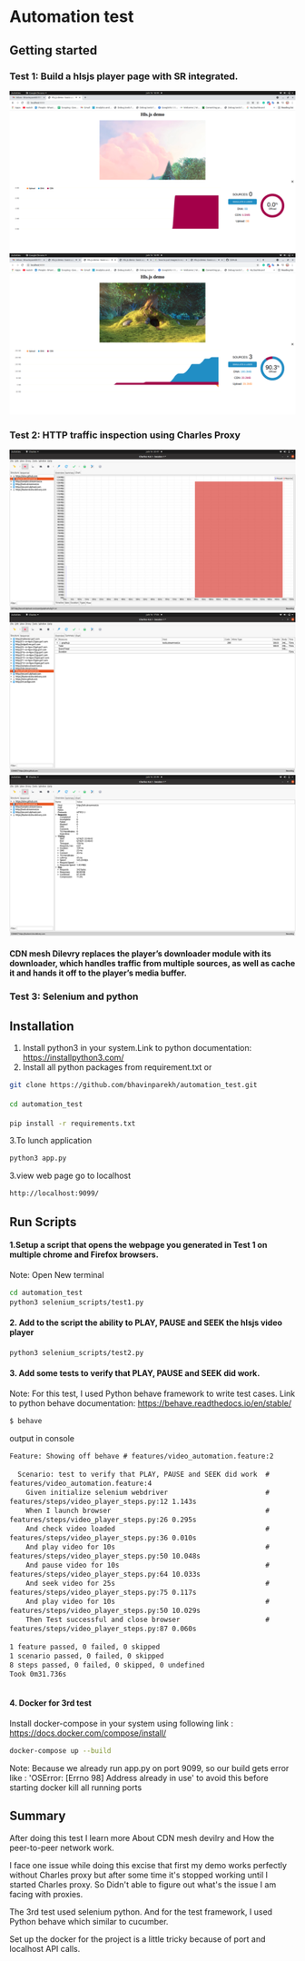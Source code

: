 # Automation test

## Getting started

### Test 1: Build a hlsjs player page with SR integrated.

![ScreenShot](screenshots/test1_hlsjs_player.png)
![ScreenShot](screenshots/test1_hls_player2.png)

### Test 2: HTTP traffic inspection using Charles Proxy

![ScreenShot](screenshots/test2_charles_proxy3.png)
![ScreenShot](screenshots/test2_charles-proxy2.png)
![ScreenShot](screenshots/test2_charles_proxy4.png)



#### CDN mesh Dilevry replaces the player’s downloader module with its downloader, which handles traffic from multiple sources, as well as cache it and hands it off to the player’s media buffer.

### Test 3: Selenium and python

## Installation

1. Install python3 in your system.Link to python documentation: https://installpython3.com/
2. Install all python packages from requirement.txt or

```bash
git clone https://github.com/bhavinparekh/automation_test.git

cd automation_test

pip install -r requirements.txt
```

3.To lunch application

```bash
python3 app.py
```

3.view web page go to localhost

```bash
http://localhost:9099/
```

## Run Scripts

#### 1.Setup a script that opens the webpage you generated in Test 1 on multiple chrome and Firefox browsers.
Note: Open New terminal 
```bash
cd automation_test
python3 selenium_scripts/test1.py 
```

#### 2. Add to the script the ability to PLAY, PAUSE and SEEK the hlsjs video player

```bash
python3 selenium_scripts/test2.py 
```
#### 3. Add some tests to verify that PLAY, PAUSE and SEEK did work.

Note: For this test, I used Python behave framework to write test cases. Link to python behave documentation: https://behave.readthedocs.io/en/stable/

```bash
$ behave
```
output in console 
```
Feature: Showing off behave # features/video_automation.feature:2

  Scenario: test to verify that PLAY, PAUSE and SEEK did work  # features/video_automation.feature:4
    Given initialize selenium webdriver                        # features/steps/video_player_steps.py:12 1.143s
    When I launch browser                                      # features/steps/video_player_steps.py:26 0.295s
    And check video loaded                                     # features/steps/video_player_steps.py:36 0.010s
    And play video for 10s                                     # features/steps/video_player_steps.py:50 10.048s
    And pause video for 10s                                    # features/steps/video_player_steps.py:64 10.033s
    And seek video for 25s                                     # features/steps/video_player_steps.py:75 0.117s
    And play video for 10s                                     # features/steps/video_player_steps.py:50 10.029s
    Then Test successful and close browser                     # features/steps/video_player_steps.py:87 0.060s

1 feature passed, 0 failed, 0 skipped
1 scenario passed, 0 failed, 0 skipped
8 steps passed, 0 failed, 0 skipped, 0 undefined
Took 0m31.736s


```
#### 4. Docker for 3rd test
Install docker-compose in your system using following link : https://docs.docker.com/compose/install/
```bash
docker-compose up --build
```

Note: Because we already run app.py on port 9099, so our build gets error like
: 'OSError: [Errno 98] Address already in use'  to avoid this before starting docker kill all running ports 


## Summary 

After doing this test I learn more About CDN mesh devilry and How the peer-to-peer network work.

I face one issue while doing this excise that first my demo works perfectly without Charles proxy but after some time it's stopped working until I started Charles proxy. So Didn't able to figure out what's the issue I am facing with proxies. 

The 3rd test used selenium python. And for the test framework, I used Python behave which similar to cucumber.

Set up the docker for the project is a little tricky because of port and localhost API calls.